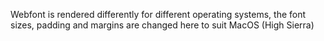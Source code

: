 Webfont is rendered differently for different operating systems, the font sizes, padding and margins are changed here to suit MacOS (High Sierra)
